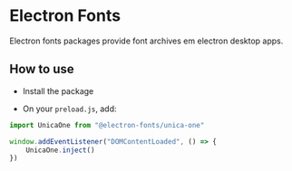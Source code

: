 # Electron Fonts

Electron fonts packages provide font archives em electron desktop apps.

## How to use

* Install the package

* On your `preload.js`, add:

```ts
import UnicaOne from "@electron-fonts/unica-one"

window.addEventListener("DOMContentLoaded", () => {
    UnicaOne.inject()
})
```